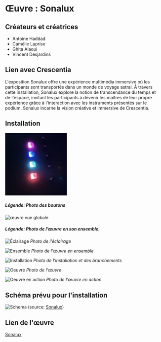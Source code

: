# Œuvre : Sonalux

## Créateurs et créatrices
- Antoine Haddad
- Camélie Laprise
- Ghita Alaoui
- Vincent Desjardins

## Lien avec Crescentia
L'exposition Sonalux offre une expérience multimédia immersive où les participants sont transportés dans un monde de voyage astral. À travers cette installation, Sonalux explore la notion de transcendance du temps et de l'espace, invitant les participants à devenir les maîtres de leur propre expérience grâce à l'interaction avec les instruments présentés sur le podium. Sonalux incarne la vision créative et immersive de Crescentia.

## Installation
<img src="medias/oeuvre_boutons.jpg" alt="œuvre boutons" width="200"/>
<h5>Légende: Photo des boutons</h5>

<img src="medias/œuvre_vue_globale.jpg" alt="œuvre vue globale" width="200"/>
<h5>Légende: Photo de l’œuvre en son ensemble.</h5>

![Éclairage](./media/experiences/SONALUX_eclairage.jpg)
*Photo de l'éclairage*

![Ensemble](./media/experiences/SONALUX_ensemble.jpg)
*Photo de l'œuvre en ensemble*

![Installation](./media/experiences/SONALUX_installation.jpg)
*Photo de l'installation et des branchements*

![Oeuvre](./media/experiences/SONALUX_large.jpg)
*Photo de l'œuvre*

![Oeuvre en action](./media/experiences/SONALUX_proche.jpg)
*Photo de l'œuvre en action*

## Schéma prévu pour l'installation
![Schema](./media/sonalux_plantation.png)
(source: [Sonalux](https://tim-montmorency.com/2024/projets/Sonalux/docs/web/preproduction.html))

## Lien de l'œuvre
[Sonalux](https://tim-montmorency.com/2024/projets/Sonalux/docs/web/index.html)

